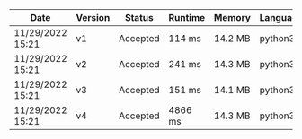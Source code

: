 |Date|Version|Status|Runtime|Memory|Language|
|---|---|---|---|---|---|
|11/29/2022 15:21|v1|Accepted|114 ms|14.2 MB|python3|
|11/29/2022 15:21|v2|Accepted|241 ms|14.3 MB|python3|
|11/29/2022 15:21|v3|Accepted|151 ms|14.1 MB|python3|
|11/29/2022 15:21|v4|Accepted|4866  ms|14.3 MB|python3|